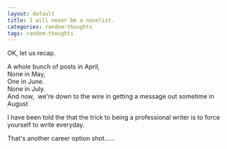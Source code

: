 ```yaml
---
layout: default
title: I will never be a novelist.
categories: random-thoughts
tags: random-thoughts
---
```

<P>OK, let us recap.&nbsp; </P>
<P>A whole bunch of posts in April, <BR>None in May, <BR>One in June.<BR>None in July.<BR>And now,&nbsp; we're down to the wire in getting a message out sometime in August</P>
<P>I have been told the that the trick to being a professional writer is to force yourself to write everyday.</P>
<P>That's another career option shot......</P>